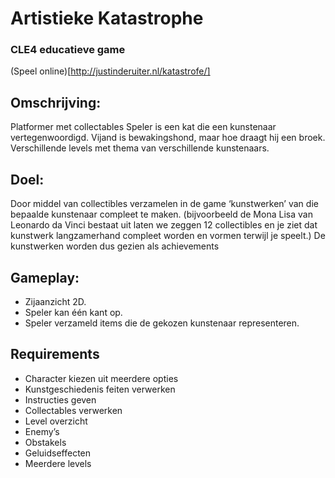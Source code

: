 # Artistieke **Kat**astrophe
### CLE4 educatieve game

(Speel online)[http://justinderuiter.nl/katastrofe/]

## Omschrijving: 
Platformer met collectables
Speler is een kat die een kunstenaar vertegenwoordigd.
Vijand is bewakingshond, maar hoe draagt hij een broek.
Verschillende levels met thema van verschillende kunstenaars.

## Doel:
Door middel van collectibles verzamelen in de game ‘kunstwerken’ van die bepaalde kunstenaar compleet te maken. (bijvoorbeeld de Mona Lisa van Leonardo da Vinci bestaat uit laten we zeggen 12 collectibles en je ziet dat kunstwerk langzamerhand compleet worden en vormen terwijl je speelt.) De kunstwerken worden dus gezien als achievements

## Gameplay:
- Zijaanzicht 2D.
- Speler kan één kant op. 
- Speler verzameld items die de gekozen kunstenaar representeren. 


## Requirements
- Character kiezen uit meerdere opties
- Kunstgeschiedenis feiten verwerken
- Instructies geven
- Collectables verwerken
- Level overzicht
- Enemy’s
- Obstakels
- Geluidseffecten
- Meerdere levels
